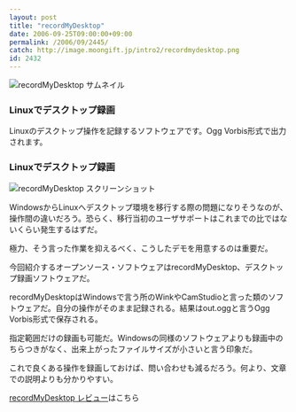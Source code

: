 ```yaml
---
layout: post
title: "recordMyDesktop"
date: 2006-09-25T09:00:00+09:00
permalink: /2006/09/2445/
catch: http://image.moongift.jp/intro2/recordmydesktop.png
id: 2432
---
```

 ![recordMyDesktop サムネイル](http://image.moongift.jp/intro2/recordmydesktop.t.png "recordMyDesktop サムネイル")
  

### Linuxでデスクトップ録画
  
Linuxのデスクトップ操作を記録するソフトウェアです。Ogg Vorbis形式で出力されます。  
<!--more-->  

### Linuxでデスクトップ録画
  

![recordMyDesktop スクリーンショット](http://image.moongift.jp/intro2/recordmydesktop.png "recordMyDesktop スクリーンショット")

  

WindowsからLinuxへデスクトップ環境を移行する際の問題になりそうなのが、操作間の違いだろう。恐らく、移行当初のユーザサポートはこれまでの比ではないくらい発生するはずだ。

  

極力、そう言った作業を抑えるべく、こうしたデモを用意するのは重要だ。

  

今回紹介するオープンソース・ソフトウェアはrecordMyDesktop、デスクトップ録画ソフトウェアだ。

  

recordMyDesktopはWindowsで言う所のWinkやCamStudioと言った類のソフトウェアだ。自分の操作がそのまま記録される。結果はout.oggと言うOgg Vorbis形式で保存される。

  

指定範囲だけの録画も可能だ。Windowsの同様のソフトウェアよりも録画中のちらつきがなく、出来上がったファイルサイズが小さいと言う印象だ。

  

これで良くある操作を録画しておけば、問い合わせも減るだろう。何より、文章での説明よりも分かりやすい。

  

[recordMyDesktop レビュー](http://oss.moongift.jp/review/i-2446.html)はこちら

